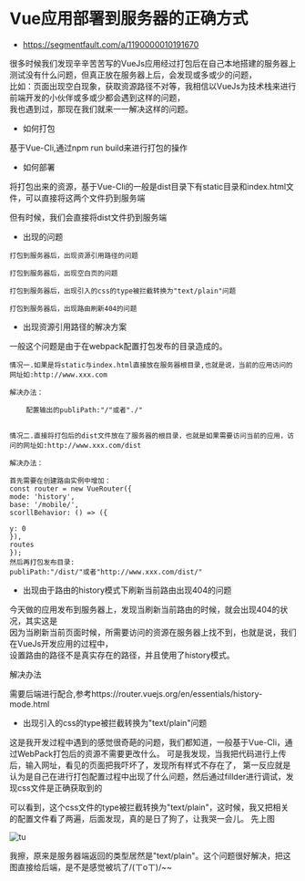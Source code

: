 # Vue应用部署到服务器的正确方式

* https://segmentfault.com/a/1190000010191670

很多时候我们发现辛辛苦苦写的VueJs应用经过打包后在自己本地搭建的服务器上测试没有什么问题，但真正放在服务器上后，会发现或多或少的问题，  
比如：页面出现空白现象，获取资源路径不对等，我相信以VueJs为技术栈来进行前端开发的小伙伴或多或少都会遇到这样的问题，  
我也遇到过，那现在我们就来一一解决这样的问题。  

* 如何打包

基于Vue-Cli,通过npm run build来进行打包的操作

* 如何部署

将打包出来的资源，基于Vue-Cli的一般是dist目录下有static目录和index.html文件，可以直接将这两个文件扔到服务端

但有时候，我们会直接将dist文件扔到服务端

* 出现的问题
```
打包到服务器后，出现资源引用路径的问题

打包到服务器后，出现空白页的问题

打包到服务器后，出现引入的css的type被拦截转换为"text/plain"问题

打包到服务器后，出现路由刷新404的问题
```

* 出现资源引用路径的解决方案

一般这个问题是由于在webpack配置打包发布的目录造成的。
```
情况一.如果是将static与index.html直接放在服务器根目录,也就是说，当前的应用访问的网址如:http://www.xxx.com

解决办法：

    配置输出的publiPath:"/"或者"./"


情况二.直接将打包后的dist文件放在了服务器的根目录，也就是如果需要访问当前的应用，访问的网址如:http://www.xxx.com/dist

解决办法：

首先需要在创建路由实例中增加：
const router = new VueRouter({
mode: 'history',
base: '/mobile/',
scorllBehavior: () => ({

y: 0
}),
routes
});
然后再打包发布目录:
publiPath:"/dist/"或者"http://www.xxx.com/dist/"
```

* 出现由于路由的history模式下刷新当前路由出现404的问题

今天做的应用发布到服务器上，发现当刷新当前路由的时候，就会出现404的状况，其实这是  
因为当刷新当前页面时候，所需要访问的资源在服务器上找不到，也就是说，我们在VueJs开发应用的过程中，  
设置路由的路径不是真实存在的路径，并且使用了history模式。  

解决办法

需要后端进行配合,参考https://router.vuejs.org/en/essentials/history-mode.html


* 出现引入的css的type被拦截转换为"text/plain"问题

这是我开发过程中遇到的感觉很奇葩的问题，我们都知道，一般基于Vue-Cli，通过WebPack打包后的资源不需要更改什么。
可是我发现，当我把代码进行上传后，输入网址，看见的页面把我吓坏了，发现所有样式不存在了，
第一反应就是认为是自己在进行打包配置过程中出现了什么问题，然后通过fillder进行调试，发现css文件是正确获取到的


可以看到，这个css文件的type被拦截转换为"text/plain"，这时候，我又把相关的配置文件看了两遍，后面发现，真的是日了狗了，让我哭一会儿。
先上图

![tu](https://segmentfault.com/img/remote/1460000010191674)

我擦，原来是服务器端返回的类型居然是"text/plain"。这个问题很好解决，把这图直接给后端，是不是感觉被坑了/(ㄒoㄒ)/~~
